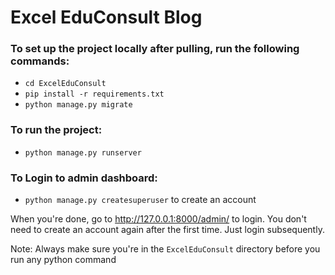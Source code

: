 # Excel EduConsult Blog
### To set up the project locally after pulling, run the following commands:

- ```cd ExcelEduConsult```
- ```pip install -r requirements.txt```
- ```python manage.py migrate```

### To run the project:
- ```python manage.py runserver```

### To Login to admin dashboard:
- ```python manage.py createsuperuser``` to create an account

When you're done, go to http://127.0.0.1:8000/admin/ to login. You don't need to create an account again after the first time. Just login subsequently.

Note: Always make sure you're in the `ExcelEduConsult` directory before you run any python command